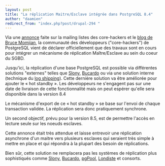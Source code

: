 ```yaml
---
layout: post
title: "La réplication Maitre/Esclave intégrée dans PostgreSQL 8.4"
author: "daamien"
redirect_from: "index.php?post/drupal-294 "
---
```




Via une <a href="http://archives.postgresql.org/pgsql-hackers/2008-05/msg00913.php">annonce</a> faite sur la mailing listes des core-hackers et le <a href="http://momjian.us/main/blogs/pgblog.html#May_30_2008">blog de Bruce Momjian</a>, la communauté des développeurs ("core-hackers") de PostgreSQL vient de déclarer officiellement que des travaux sont en cours pour intégrer un mécanisme de réplication Maître/Esclave au sein du coeur du SGBD.

Jusqu'ici, la réplication d'une base PostgreSQL est possible via différentes solutions "externes" telles que  <a href="http://www.slony.info">Slony</a>, <a href="http://www.bucardo.org">Bucardo</a> ou via une solution interne (technique du <a href="http://docs.postgresqlfr.org/8.3/warm-standby.html#warm-standby-record">log shipping</a>). Cette dernière solution va être améliorée pour ajouter le « hot standby ». Les développeurs ne s'engagent pas sur une date de livraison de cette fonctionnalité mais on peut espérer qu'elle sera disponible dans la version 8.4

Le mécanisme d'export de ce « hot standby » se base sur l'envoi de chaque transaction validée. La réplication sera donc pratiquement synchrone.

Un second objectif, prévu pour la version 8.5, est de permettre l'accès en lecture seule sur les noeuds esclaves.

Cette annonce était très attendue et laisse entrevoir une réplication asynchrone d'un maitre vers plusieurs esclaves qui seraient très simple à mettre en place et qui répondra à la plupart des besoin de réplications.

Bien sûr, cette solution ne remplacera pas les systèmes de réplication plus sophistiqués comme <a href="http://www.slony.info">Slony</a>, <a href="http://www.bucardo.org">Bucardo</a>, <a href="http://pgpool.projects.postgresql.org/">pgPool</a>, <a href="http://pgfoundry.org/projects/skytools/">Londiste</a> et consorts.